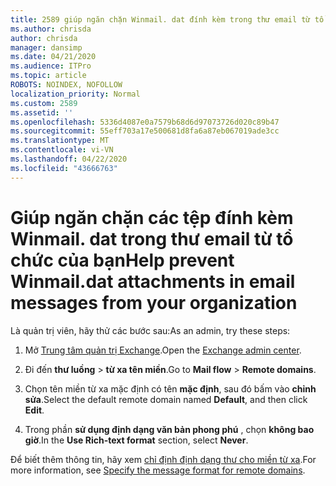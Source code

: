 ```yaml
---
title: 2589 giúp ngăn chặn Winmail. dat đính kèm trong thư email từ tổ chức của bạn
ms.author: chrisda
author: chrisda
manager: dansimp
ms.date: 04/21/2020
ms.audience: ITPro
ms.topic: article
ROBOTS: NOINDEX, NOFOLLOW
localization_priority: Normal
ms.custom: 2589
ms.assetid: ''
ms.openlocfilehash: 5336d4087e0a7579b68d6d97073726d020c89b47
ms.sourcegitcommit: 55eff703a17e500681d8fa6a87eb067019ade3cc
ms.translationtype: MT
ms.contentlocale: vi-VN
ms.lasthandoff: 04/22/2020
ms.locfileid: "43666763"
---
```

# <a name="help-prevent-winmaildat-attachments-in-email-messages-from-your-organization"></a><span data-ttu-id="807cf-102">Giúp ngăn chặn các tệp đính kèm Winmail. dat trong thư email từ tổ chức của bạn</span><span class="sxs-lookup"><span data-stu-id="807cf-102">Help prevent Winmail.dat attachments in email messages from your organization</span></span>

<span data-ttu-id="807cf-103">Là quản trị viên, hãy thử các bước sau:</span><span class="sxs-lookup"><span data-stu-id="807cf-103">As an admin, try these steps:</span></span>

1. <span data-ttu-id="807cf-104">Mở [Trung tâm quản trị Exchange](https://outlook.office365.com/ecp/).</span><span class="sxs-lookup"><span data-stu-id="807cf-104">Open the [Exchange admin center](https://outlook.office365.com/ecp/).</span></span>

2. <span data-ttu-id="807cf-105">Đi đến **thư luồng** > **từ xa tên miền**.</span><span class="sxs-lookup"><span data-stu-id="807cf-105">Go to **Mail flow** > **Remote domains**.</span></span>

3. <span data-ttu-id="807cf-106">Chọn tên miền từ xa mặc định có tên **mặc định**, sau đó bấm vào **chỉnh sửa**.</span><span class="sxs-lookup"><span data-stu-id="807cf-106">Select the default remote domain named **Default**, and then click **Edit**.</span></span>

4. <span data-ttu-id="807cf-107">Trong phần **sử dụng định dạng văn bản phong phú** , chọn **không bao giờ**.</span><span class="sxs-lookup"><span data-stu-id="807cf-107">In the **Use Rich-text format** section, select **Never**.</span></span>

<span data-ttu-id="807cf-108">Để biết thêm thông tin, hãy xem [chỉ định định dạng thư cho miền từ xa](https://docs.microsoft.com/Exchange/mail-flow-best-practices/remote-domains/remote-domains#specifying-message-format).</span><span class="sxs-lookup"><span data-stu-id="807cf-108">For more information, see [Specify the message format for remote domains](https://docs.microsoft.com/Exchange/mail-flow-best-practices/remote-domains/remote-domains#specifying-message-format).</span></span>
